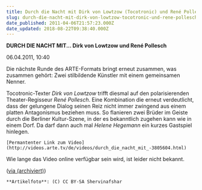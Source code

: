 ```yaml
---
title: Durch die Nacht mit Dirk von Lowtzow (Tocotronic) und René Pollesch (Regisseur)
slug: durch-die-nacht-mit-dirk-von-lowtzow-tocotronic-und-rene-pollesch-regisseur
date_published: 2011-04-06T21:57:23.000Z
date_updated: 2018-08-22T09:38:40.000Z
---
```


**DURCH DIE NACHT MIT... Dirk von Lowtzow und René Pollesch**

06.04.2011, 10:40

Die nächste Runde des ARTE-Formats bringt erneut zusammen, was zusammen gehört: Zwei stilbildende Künstler mit einem gemeinsamen Nenner.

Tocotronic-Texter *Dirk von Lowtzow* trifft diesmal auf den polarisierenden Theater-Regisseur *René Pollesch*. Eine Kombination die erneut verdeutlicht, dass der gelungene Dialog seinen Reiz nicht immer zwingend aus einem platten Antagonismus beziehen muss. So flanieren zwei Brüder im Geiste durch die Berliner Kultur-Szene, in der es bekanntlich zugehen kann wie in einem Dorf. Da darf dann auch mal *Helene Hegemann* ein kurzes Gastspiel hinlegen.

`[Permantenter Link zum Video](http://videos.arte.tv/de/videos/durch_die_nacht_mit_-3805604.html)`

Wie lange das Video online verfügbar sein wird, ist leider nicht bekannt.

([via (archiviert)](http://web.archive.org/web/20110408002623/http://www.intro.de:80/news/newsfeatures/23063771/durch-die-nacht-mit-dirk-von-lowtzow-und-rene-pollesch-jetzt-im-stream-anschauen))

`**Artikelfoto**: (C) CC BY-SA Shervinafshar`
